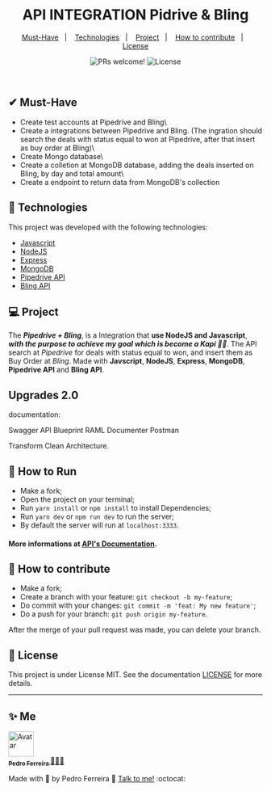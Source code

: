 <p align="center">
<h1 align="center">API INTEGRATION <b>Pidrive &  Bling</b> </h1>
</p>

<p align="center">
  <a href="#-Must-Have">Must-Have</a>&nbsp;&nbsp;&nbsp;|&nbsp;&nbsp;&nbsp;
  <a href="#-Technologies">Technologies</a>&nbsp;&nbsp;&nbsp;|&nbsp;&nbsp;&nbsp;
  <a href="#-Project">Project</a>&nbsp;&nbsp;&nbsp;|&nbsp;&nbsp;&nbsp;
  <a href="#-How-to-contribute">How to contribute</a>&nbsp;&nbsp;&nbsp;|&nbsp;&nbsp;&nbsp;
  <a href="#memo-license">License</a>
</p>

<p align="center">
 <img src="https://img.shields.io/static/v1?label=PRs&message=welcome&color=7159c1&labelColor=000000" alt="PRs welcome!" />

  <img alt="License" src="https://img.shields.io/static/v1?label=license&message=MIT&color=7159c1&labelColor=000000">
</p>

<br>

## ✔ Must-Have

* Create test accounts at Pipedrive and Bling\
* Create a integrations between Pipedrive and Bling. (The ingration should search the deals with status equal to won at Pipedrive, after that insert as buy order at Bling)\
* Create Mongo database\
* Create a colletion at MongoDB database, adding the deals inserted on Bling, by day and total amount\
* Create a endpoint to return data from MongoDB's collection

## 🚀 Technologies

This project was developed with the following technologies:

- [Javascript](https://developer.mozilla.org/en-US/docs/Web/JavaScript)
- [NodeJS](https://nodejs.org/)
- [Express](https://expressjs.com/)
- [MongoDB](https://www.mongodb.com/)
- [Pipedrive API](https://developers.pipedrive.com/docs/api/v1/)
- [Bling API](https://ajuda.bling.com.br/hc/pt-br/categories/360002186394-API-para-Desenvolvedores)

## 💻 Project

The **_Pipedrive + Bling_**, is a Integration that **use NodeJS and Javascript**, **_with the purpose to achieve my goal which is become a Kapi :bear::green_heart:_**. The API search at _Pipedrive_ for deals with status equal to won, and insert them as Buy Order at _Bling_. Made with **Javscript**, **NodeJS**, **Express**, **MongoDB**, **Pipedrive API** and **Bling API**.

## Upgrades 2.0

documentation:

Swagger
API Blueprint
RAML
Documenter Postman

Transform Clean Architecture.

## 🏃 How to Run

- Make a fork;
- Open the project on your terminal;
- Run `yarn install` or `npm install` to install Dependencies;
- Run `yarn dev` or `npm run dev` to run the server;
- By default the server will run at `localhost:3333`.

#### More informations at [API's Documentation](https://documenter.getpostman.com/view/11958037/TVYKZvnE).

## 🤔 How to contribute

- Make a fork;
- Create a branch with your feature: `git checkout -b my-feature`;
- Do commit with your changes: `git commit -m 'feat: My new feature'`;
- Do a push for your branch: `git push origin my-feature`.

After the merge of your pull request was made, you can delete your branch.

## :memo: License

This project is under License MIT. See the documentation [LICENSE](LICENSE) for more details.

---

## ✨ Me

<a href="https:https://github.com/PF-Henrique/">
  <img src="https://avatars1.githubusercontent.com/u/48561196?s=460&u=5b39cdc8c6d447868ca0caac900f1ee7a1793962&v=4" width= "50px;" height= "50px;" alt="Avatar"/>
  <br />
 <sub>
  <b>
    Pedro Ferreira
  </b>
</sub>
</a> 
<a href="<a href="https:https://github.com/PF-Henrique/" title="proffy">🚀👩‍🚀</a>
<br />

Made with 💙 by Pedro Ferreira 👋 [Talk to me!](https://www.linkedin.com/in/pedro-ferreira-148503b8/) :octocat:
